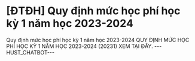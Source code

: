 # [ĐTĐH] Quy định mức học phí học kỳ 1 năm học 2023-2024

Quy định mức học phí học kỳ 1 năm học 2023-2024
        QUY ĐỊNH MỨC HỌC PHÍ HỌC KỲ 1 NĂM HỌC 2023-2024 (20231) XEM TẠI ĐÂY. 
 ---HUST_CHATBOT---